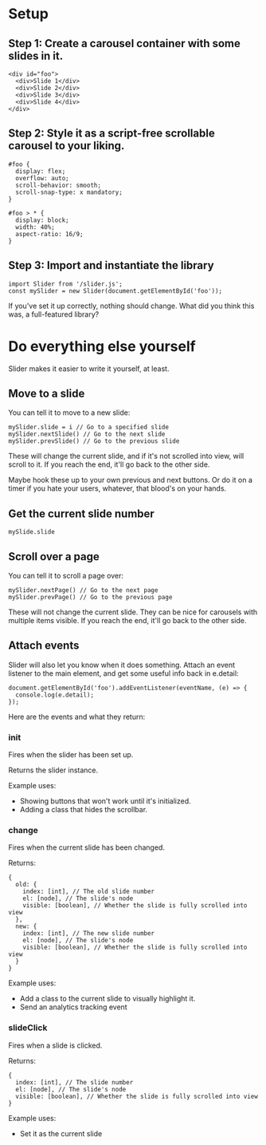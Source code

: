 # Setup

## Step 1: Create a carousel container with some slides in it.

```
<div id="foo">
  <div>Slide 1</div>
  <div>Slide 2</div>
  <div>Slide 3</div>
  <div>Slide 4</div>
</div>
```

## Step 2: Style it as a script-free scrollable carousel to your liking.

```
#foo {
  display: flex;
  overflow: auto;
  scroll-behavior: smooth;
  scroll-snap-type: x mandatory;
}

#foo > * {
  display: block; 
  width: 40%;
  aspect-ratio: 16/9;
}
```

## Step 3: Import and instantiate the library

```
import Slider from '/slider.js';
const mySlider = new Slider(document.getElementById('foo'));
```

If you've set it up correctly, nothing should change.  What did you think this was, a full-featured library?

# Do everything else yourself

Slider makes it easier to write it yourself, at least.

## Move to a slide

You can tell it to move to a new slide:

```
mySlider.slide = i // Go to a specified slide
mySlider.nextSlide() // Go to the next slide
mySlider.prevSlide() // Go to the previous slide
```

These will change the current slide, and if it's not scrolled into view, will scroll to it.  If you reach the end, it'll go back to the other side.

Maybe hook these up to your own previous and next buttons.  Or do it on a timer if you hate your users, whatever, that blood's on your hands.

## Get the current slide number

```
mySlide.slide
```

## Scroll over a page

You can tell it to scroll a page over:

```
mySlider.nextPage() // Go to the next page
mySlider.prevPage() // Go to the previous page
```

These will not change the current slide.  They can be nice for carousels with multiple items visible.  If you reach the end, it'll go back to the other side.

## Attach events

Slider will also let you know when it does something.  Attach an event listener to the main element, and get some useful info back in e.detail:

```
document.getElementById('foo').addEventListener(eventName, (e) => {
  console.log(e.detail);
});
```

Here are the events and what they return:

### init

Fires when the slider has been set up.

Returns the slider instance.

Example uses:

 * Showing buttons that won't work until it's initialized.
 * Adding a class that hides the scrollbar.


### change

Fires when the current slide has been changed.

Returns:

```
{
  old: {
    index: [int], // The old slide number
    el: [node], // The slide's node
    visible: [boolean], // Whether the slide is fully scrolled into view
  },
  new: {
    index: [int], // The new slide number
    el: [node], // The slide's node
    visible: [boolean], // Whether the slide is fully scrolled into view
  }
}
```

Example uses:

 * Add a class to the current slide to visually highlight it.
 * Send an analytics tracking event


### slideClick

Fires when a slide is clicked.

Returns:

```
{
  index: [int], // The slide number
  el: [node], // The slide's node
  visible: [boolean], // Whether the slide is fully scrolled into view
}
```

Example uses:

 * Set it as the current slide



